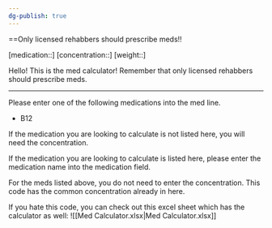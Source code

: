 ```yaml
---
dg-publish: true
---
```


==Only licensed rehabbers should prescribe meds!!

[medication::]
[concentration::]
[weight::]

<span><span><p dir="auto">Hello! This is the med calculator! Remember that only licensed rehabbers should prescribe meds. </p>
<hr></span></span><p><span><p dir="auto">Please enter one of the following medications into the med line.</p></span></p><p><ul class="dataview dataview-ul dataview-result-list-root-ul"><li class="dataview-result-list-li"><span><p dir="auto">B12</p></span></li></ul></p><p><span><p dir="auto">If the medication you are looking to calculate is not listed here, you will need the concentration.</p></span></p><p><span><p dir="auto">If the medication you are looking to calculate is listed here, please enter the medication name into the medication field.</p></span></p><p><span><p dir="auto">For the meds listed above, you do not need to enter the concentration. This code has the common concentration already in here.</p></span></p>

If you hate this code, you can check out this excel sheet which has the calculator as well:
![[Med Calculator.xlsx|Med Calculator.xlsx]]